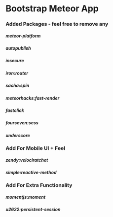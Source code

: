 # Bootstrap Meteor App
### Added Packages - feel free to remove any
##### meteor-platform
##### autopublish
##### insecure
##### iron:router
##### sacha:spin
##### meteorhacks:fast-render
##### fastclick
##### fourseven:scss
##### underscore

### Add For Mobile UI + Feel
##### zendy:velociratchet
##### simple:reactive-method

### Add For Extra Functionality
##### momentjs:moment
##### u2622:persistent-session